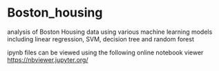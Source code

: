 # Boston_housing
analysis of Boston Housing data using various machine learning models including linear regression, SVM, decision tree and random forest


ipynb files can be viewed using the following online notebook viewer https://nbviewer.jupyter.org/

